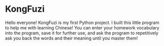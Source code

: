 # KongFuzi
Hello everyone! KongFuzi is my first Python project. I built this little program to help me with learning Chinese! You can enter your homework vocabulary into the program, save it for further use, and ask the program to repetitively ask you back the words and their meaning until you master them!
